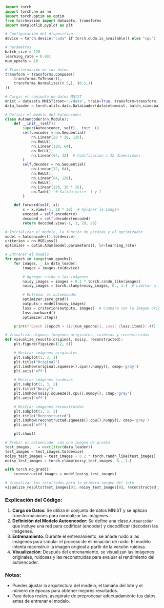 ```python
import torch
import torch.nn as nn
import torch.optim as optim
from torchvision import datasets, transforms
import matplotlib.pyplot as plt

# Configuración del dispositivo
device = torch.device("cuda" if torch.cuda.is_available() else "cpu")

# Parámetros
batch_size = 128
learning_rate = 0.001
num_epochs = 10

# Transformación de los datos
transform = transforms.Compose([
    transforms.ToTensor(),
    transforms.Normalize((0.5,), (0.5,))
])

# Cargar el conjunto de datos MNIST
mnist = datasets.MNIST(root='./data', train=True, transform=transform, download=True)
data_loader = torch.utils.data.DataLoader(dataset=mnist, batch_size=batch_size, shuffle=True)

# Definir el modelo del Autoencoder
class Autoencoder(nn.Module):
    def __init__(self):
        super(Autoencoder, self).__init__()
        self.encoder = nn.Sequential(
            nn.Linear(28 * 28, 128),
            nn.ReLU(),
            nn.Linear(128, 64),
            nn.ReLU(),
            nn.Linear(64, 32)  # Codificación a 32 dimensiones
        )
        self.decoder = nn.Sequential(
            nn.Linear(32, 64),
            nn.ReLU(),
            nn.Linear(64, 128),
            nn.ReLU(),
            nn.Linear(128, 28 * 28),
            nn.Tanh()  # Salida entre -1 y 1
        )

    def forward(self, x):
        x = x.view(-1, 28 * 28)  # Aplanar la imagen
        encoded = self.encoder(x)
        decoded = self.decoder(encoded)
        return decoded.view(-1, 1, 28, 28)

# Inicializar el modelo, la función de pérdida y el optimizador
model = Autoencoder().to(device)
criterion = nn.MSELoss()
optimizer = optim.Adam(model.parameters(), lr=learning_rate)

# Entrenar el modelo
for epoch in range(num_epochs):
    for images, _ in data_loader:
        images = images.to(device)

        # Agregar ruido a las imágenes
        noisy_images = images + 0.2 * torch.randn_like(images)
        noisy_images = torch.clamp(noisy_images, 0., 1.)  # Limitar a [0, 1]

        # Entrenar el autoencoder
        optimizer.zero_grad()
        outputs = model(noisy_images)
        loss = criterion(outputs, images)  # Compara con la imagen original
        loss.backward()
        optimizer.step()

    print(f'Epoch [{epoch + 1}/{num_epochs}], Loss: {loss.item():.4f}')

# Visualizar algunas imágenes originales, ruidosas y reconstruidas
def visualize_results(original, noisy, reconstructed):
    plt.figure(figsize=(12, 6))

    # Mostrar imágenes originales
    plt.subplot(1, 3, 1)
    plt.title("Original")
    plt.imshow(original.squeeze().cpu().numpy(), cmap='gray')
    plt.axis('off')

    # Mostrar imágenes ruidosas
    plt.subplot(1, 3, 2)
    plt.title("Noisy")
    plt.imshow(noisy.squeeze().cpu().numpy(), cmap='gray')
    plt.axis('off')

    # Mostrar imágenes reconstruidas
    plt.subplot(1, 3, 3)
    plt.title("Reconstructed")
    plt.imshow(reconstructed.squeeze().cpu().numpy(), cmap='gray')
    plt.axis('off')

    plt.show()

# Probar el autoencoder con una imagen de prueba
test_images, _ = next(iter(data_loader))
test_images = test_images.to(device)
noisy_test_images = test_images + 0.2 * torch.randn_like(test_images)
noisy_test_images = torch.clamp(noisy_test_images, 0., 1.)

with torch.no_grad():
    reconstructed_images = model(noisy_test_images)

# Visualizar los resultados para la primera imagen del lote
visualize_results(test_images[0], noisy_test_images[0], reconstructed_images[0])
```

### Explicación del Código:

1. **Carga de Datos**: Se utiliza el conjunto de datos MNIST y se aplican transformaciones para normalizar las imágenes.
2. **Definición del Modelo Autoencoder**: Se define una clase `Autoencoder` que incluye una red para codificar (encoder) y decodificar (decoder) las imágenes.
3. **Entrenamiento**: Durante el entrenamiento, se añade ruido a las imágenes para simular el proceso de eliminación de ruido. El modelo intenta reconstruir la imagen original a partir de la versión ruidosa.
4. **Visualización**: Después del entrenamiento, se visualizan las imágenes originales, ruidosas y las reconstruidas para evaluar el rendimiento del autoencoder.

### Notas:
- Puedes ajustar la arquitectura del modelo, el tamaño del lote y el número de épocas para obtener mejores resultados.
- Para datos reales, asegúrate de preprocesar adecuadamente tus datos antes de entrenar el modelo.